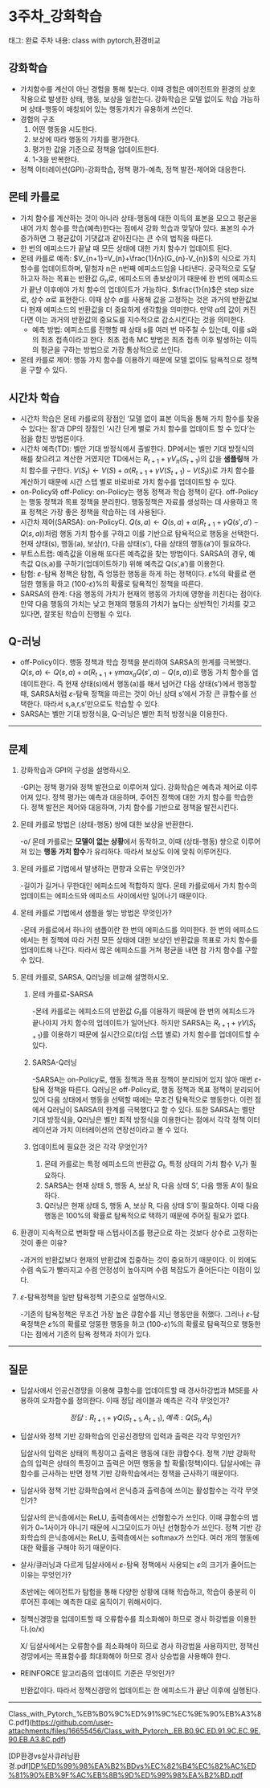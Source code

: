 # 3주차_강화학습

태그: 완료
주차 내용: class with pytorch,환경비교

## 강화학습

- 가치함수를 계산이 아닌 경험을 통해 찾는다. 이때 경험은 에이전트와 환경의 상호작용으로 발생한 상태, 행동, 보상을 일컫는다. 강화학습은 모델 없이도 학습 가능하며 상태-행동이 매칭되어 있는 행동가치가 유용하게 쓰인다.
- 경험의 구조
    1. 어떤 행동을 시도한다.
    2. 보상에 따라 행동의 가치를 평가한다.
    3. 평가한 값을 기준으로 정책을 업데이트한다.
    4. 1-3을 반복한다. 
- 정책 이터레이션(GPI)-강화학습, 정책 평가-예측, 정책 발전-제어와 대응한다.

## 몬테 카를로

- 가치 함수를 계산하는 것이 아니라 상태-행동에 대한 이득의 표본을 모으고 평균을 내어 가치 함수를 학습(예측)한다는 점에서 강화 학습과 맞닿아 있다. 표본의 수가 증가하면 그 평균값이 기댓값과 같아진다는 큰 수의 법칙을 따른다.
- 한 번의 에피소드가 끝날 때 모든 상태에 대한 가치 함수가 업데이트 된다.
- 몬테 카를로 예측:  $V_{n+1}=V_{n}+\frac{1}{n}(G_{n}-V_{n})$의 식으로 가치함수를 업데이트하며, 밑첨자 n은 n번째 에피소드임을 나타낸다. 궁극적으로 도달하고자 하는 목표는 반환값 $G_{n}$로, 에피소드의 총보상이기 때문에 한 번의 에피소드가 끝난 이후에야 가치 함수의 업데이트가 가능하다. $\frac{1}{n}$은 step size로, 상수 $\alpha$로 표현한다. 이때 상수 $\alpha$를 사용해 값을 고정하는 것은 과거의 반환값보다 현재 에피소드의 반환값을 더 중요하게 생각함을 의미한다. 만약 $\alpha$의 값이 커진다면 이는 과거의 반환값의 중요도를 지수적으로 감소시킨다는 것을 의미한다.
    - 예측 방법: 에피소드를 진행할 때 상태 s를 여러 번 마주칠 수 있는데, 이를 s와의 최초 접촉이라고 한다. 최초 접촉 MC 방법은 최초 접촉 이후 발생하는 이득의 평균을 구하는 방법으로 가장 통상적으로 쓰인다.
- 몬테 카를로 제어: 행동 가치 함수를 이용하기 때문에 모델 없이도 탐욕적으로 정책을 구할 수 있다.

## 시간차 학습

- 시간차 학습은 몬테 카를로의 장점인 ‘모델 없이 표본 이득을 통해 가치 함수를 찾을 수 있다는 점’과 DP의 장점인 ‘시간 단계 별로 가치 함수를 업데이트 할 수 있다’는 점을 합친 방법론이다.
- 시간차 예측(TD): 벨만 기대 방정식에서 출발한다. DP에서는 벨만 기대 방정식의 해를 찾으려고 계산한 거였지만 TD에서는 $R_{t+1}+\gamma V_{\pi}(S_{t+1})$의 값을 **샘플링**해 가치 함수를 구한다.  $V(S_{t})←V(S_{})+\alpha (R_{t+1}+\gamma V(S_{t+1})-V(S_{t}))$로 가치 함수를 계산하기 때문에 시간 스텝 별로 바로바로 가치 함수를 업데이트할 수 있다.
- on-Policy와 off-Policy: on-Policy는 행동 정책과 학습 정책이 같다. off-Policy는 행동 정책과 목표 정책을 분리한다. 행동정책은 자료를 생성하는 데 사용하고 목표 정책은 가장 좋은 정책을 학습하는 데 사용된다.
- 시간차 제어(SARSA): on-Policy다. $Q(s,a)←Q(s,a)+\alpha (R_{t+1}+\gamma Q(s',a')-Q(s,a))$처럼 행동 가치 함수를 구하고 이를 기반으로 탐욕적으로 행동을 선택한다. 현재 상태(s), 행동(a), 보상(r), 다음 상태(s’), 다음 상태의 행동(a’)이 필요하다.
- 부트스트랩: 예측값을 이용해 또다른 예측값을 찾는 방법이다. SARSA의 경우, 예측값 Q(s,a)를 구하기(업데이트하기) 위해 예측값 Q(s’,a’)를 이용한다.
- 탐험:  $\varepsilon$-탐욕 정책은 탐험, 즉 엉뚱한 행동을 하게 하는 정책이다. $\varepsilon$%의 확률로 랜덤한 행동을 하고 (100-$\varepsilon$)%의 확률로 탐욕적인 정책을 따른다.
- SARSA의 한계: 다음 행동의 가치가 현재의 행동의 가치에 영향을 끼친다는 점이다. 만약 다음 행동의 가치는 낮고 현재의 행동의 가치가 높다는 상반적인 가치를 갖고 있다면, 잘못된 학습이 진행될 수 있다.

## Q-러닝

- off-Policy이다. 행동 정책과 학습 정책을 분리하여 SARSA의 한계를 극복했다. $Q(s,a)←Q(s,a)+\alpha (R_{t+1}+\gamma max_{a}Q(s',a)-Q(s,a))$로 행동 가치 함수를 업데이트한다. 즉 현재 상태(s)에서 행동(a)를 해서 넘어간 다음 상태(s’)에서 행동할 때, SARSA처럼 $\varepsilon$-탐욕 정책을 따르는 것이 아닌 상태 s’에서 가장 큰 큐함수를 선택한다. 따라서 s,a,r,s’만으로도 학습할 수 있다.
- SARSA는 벨만 기대 방정식을, Q-러닝은 벨만 최적 방정식을 이용한다.

---

## 문제

1. 강화학습과 GPI의 구성을 설명하시오. 
    
    -GPI는 정책 평가와 정책 발전으로 이루어져 있다. 강화학습은 예측과 제어로 이루어져 있다. 정책 평가는 예측과 대응하며, 주어진 정책에 대한 가치 함수를 학습한다. 정책 발전은 제어와 대응하며, 가치 함수를 기반으로 정책을 발전시킨다. 
    
2. 몬테 카를로 방법은 (상태-행동) 쌍에 대한 보상을 반환한다.
    
    -o/ 몬테 카를로는 **모델이 없는 상황**에서 동작하고, 이때 (상태-행동) 쌍으로 이루어져 있는 **행동 가치 함수**가 유리하다. 따라서 보상도 이에 맞춰 이루어진다. 
    
3. 몬테 카를로 기법에서 발생하는 편향과 오류는 무엇인가?
    
    -길이가 길거나 무한대인 에피소드에 적합하지 않다. 몬테 카를로에서 가치 함수의 업데이트는 에피소드와 에피소드 사이에서만 일어나기 때문이다. 
    
4. 몬테 카를로 기법에서 샘플을 쌓는 방법은 무엇인가?
    
    -몬테 카를로에서 하나의 샘플이란 한 번의 에피소드를 의미한다. 한 번의 에피소드에서는 현 정책에 따라 거친 모든 상태에 대한 보상인 반환값을 목표로 가치 함수를 업데이트해 나간다. 따라서 많은 에피소드를 거쳐 평균을 내면 참 가치 함수를 구할 수 있다. 
    
5. 몬테 카를로, SARSA, Q러닝을 비교해 설명하시오.
    1. 몬테 카를로-SARSA
        
        -몬테 카를로는 에피소드의 반환값 $G_{t}$를 이용하기 때문에 한 번의 에피소드가 끝나야지 가치 함수의 업데이트가 일어난다. 하지만 SARSA는 $R_{t+1}+\gamma V(S_{t+1})$를 이용하기 때문에 실시간으로(타임 스텝 별로) 가치 함수를 업데이트할 수 있다. 
        
    2. SARSA-Q러닝
        
        -SARSA는 on-Policy로, 행동 정책과 목표 정책이 분리되어 있지 않아 매번 $\varepsilon$-탐욕 정책을 따른다. Q러닝은 off-Policy로, 행동 정책과 목표 정책이 분리되어 있어 다음 상태에서 행동을 선택할 때에는 무조건 탐욕적으로 행동한다. 이런 점에서 Q러닝이 SARSA의 한계를 극복했다고 할 수 있다. 또한 SARSA는 벨만 기대 방정식을, Q러닝은 벨만 최적 방정식을 이용한다는 점에서 각각 정책 이터레이션과 가치 이터레이션의 연장선이라고 볼 수 있다. 
        
    3. 업데이트에 필요한 것은 각각 무엇인가?
        1. 몬테 카를로는 특정 에피소드의 반환값 $G_{t}$, 특정 상태의 가치 함수 $V_{t}$가 필요하다. 
        2. SARSA는 현재 상태 S, 행동 A, 보상 R, 다음 상태 S’, 다음 행동 A’이 필요하다. 
        3. Q러닝은 현재 상태 S, 행동 A, 보상 R, 다음 상태 S’이 필요하다. 이때 다음 행동은 100%의 확률로 탐욕적으로 택하기 때문에 주어질 필요가 없다. 
6. 환경이 지속적으로 변화할 때 스텝사이즈를 평균으로 하는 것보다 상수로 고정하는 것이 좋은 이유?
    
    -과거의 반환값보다 현재의 반환값에 집중하는 것이 중요하기 때문이다. 이 외에도 수렴 속도가 빨라지고 수렴 안정성이 높아지며 수렴 복잡도가 줄어든다는 이점이 있다. 
    
7. $\varepsilon$-탐욕정책을 일반 탐욕정책 기준으로 설명하시오.
    
    -기존의 탐욕정책은 무조건 가장 높은 큐함수를 지닌 행동만을 취했다. 그러나 $\varepsilon$-탐욕정책은 $\varepsilon$%의 확률로 엉뚱한 행동을 하고 (100-$\varepsilon$)%의 확률로 탐욕적으로 행동한다는 점에서 기존의 탐욕 정책과 차이가 있다. 
    

---

## 질문

- 딥살사에서 인공신경망을 이용해 큐함수를 업데이트할 때 경사하강법과 MSE를 사용하여 오차함수를 정의한다. 이때 정답 레이블과 예측은 각각 무엇인가?
    
    $$
    정답: R_{t+1}+\gamma Q(S_{t+1}, A_{t+1}), 예측: Q(S_{t}, A_{t})
    $$
    
- 딥살사와 정책 기반 강화학습의 인공신경망의 입력과 출력은 각각 무엇인가?
    
    딥살사의 입력은 상태의 특징이고 출력은 행동에 대한 큐함수다. 정책 기반 강화학습의 입력은 상태의 특징이고 출력은 어떤 행동을 할 확률(정책)이다. 딥살사에는 큐함수를 근사하는 반면 정책 기반 강화학습에서는 정책을 근사하기 때문이다. 
    
- 딥살사와 정책 기반 강화학습에서 은닉층과 출력층에 쓰이는 활성함수는 각각 무엇인가?
    
    딥살사의 은닉층에서는 ReLU, 출력층에서는 선형함수가 쓰인다. 이때 큐함수의 범위가 0~1사이가 아니기 때문에 시그모이드가 아닌 선형함수가 쓰인다. 정책 기반 강화학습의 은닉층에서는 ReLU, 출력층에서는 softmax가 쓰인다. 여러 개의 행동에 대한 확률을 구해야 하기 때문이다. 
    
- 살사/큐러닝과 다르게 딥살사에서 $\varepsilon$-탐욕 정책에서 사용되는 $\varepsilon$의 크기가 줄어드는 이유는 무엇인가?
    
    초반에는 에이전트가 탐험을 통해 다양한 상황에 대해 학습하고, 학습이 충분히 이루어진 후에는 예측한 대로 움직이기 위해서이다. 
    
- 정책신경망을 업데이트할 때 오류함수를 최소화해야 하므로 경사 하강법을 이용한다.(o/x)
    
    X/ 딥살사에서는 오류함수를 최소화해야 하므로 경사 하강법을 사용하지만, 정책신경망에서는 목표함수를 최대화해야 하므로 경사 상승법을 사용해야 한다. 
    
- REINFORCE 알고리즘의 업데이트 기준은 무엇인가?
    
    반환값이다. 따라서 정책신경망의 업데이트는 한 에피소드가 끝난 이후에 실행된다. 
    

---

Class_with_Pytorch_%EB%B0%9C%ED%91%9C%EC%9E%90%EB%A3%8C.pdf](https://github.com/user-attachments/files/16655456/Class_with_Pytorch_.EB.B0.9C.ED.91.9C.EC.9E.90.EB.A3.8C.pdf)

[DP환경vs살사큐러닝환경.pdf][DP%ED%99%98%EA%B2%BDvs%EC%82%B4%EC%82%AC%ED%81%90%EB%9F%AC%EB%8B%9D%ED%99%98%EA%B2%BD.pdf](https://github.com/user-attachments/files/16655458/DP.ED.99.98.EA.B2.BDvs.EC.82.B4.EC.82.AC.ED.81.90.EB.9F.AC.EB.8B.9D.ED.99.98.EA.B2.BD.pdf)
